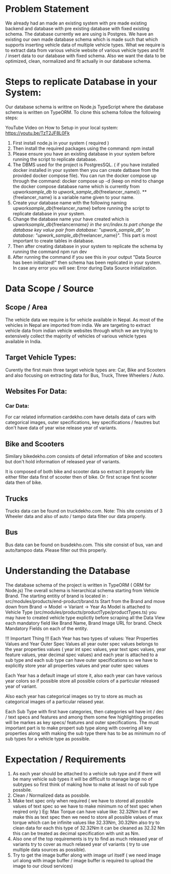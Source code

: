 # Problem Statement
We already had an made an existing system with pre made existing backend and database with pre existing database with fixed existing schema. The database currently we are using is Postgres. We have an existing our own made database schema which is made such that which supports inserting vehicle data of multiple vehicle types. What we require is to extract data from various vehicle website of various vehicle types and fit / insert data to our database with fixed schema. Also we want the data to be optimized, clean, normalized and fit actually in our database schema.

# Steps to replicate Database in your System:
Our database schema is writtne on Node.js TypeScript where
the database schema is written on TypeORM. To clone this schema follow the following steps:

YouTube Video on How to Setup in your local system: https://youtu.be/TzT2JF8L0Fk

1. First install node.js in your system ( required )
2. Then install the required packages using the command: npm install
3. Please ensure you have an existing database in your system before running the
   script to replicate database.
4. The DBMS used for the project is PostgresSQL. ( if you have installed docker installed in your
   system then you can create datbase from the provided docker compose file).
   You can run the docker compose up through the command: docker compose up -d
   (keep on mind to change the docker compose database name which is currently
   from upwork*sample_db to upwork_sample_db*{freelancer_name}).
   \*\* {freelancer_name} is a variable name given to your name.
5. Create your database name with the following naming upwork*sample_db*{freelancer_name} before running the script to replicate database in your system.
6. Change the database name your have created which is upwork*sample_db*{freelancer*name} in the src/index.ts part change the database key value pair from database: "upwork_sample_db", to
   database: "upwork_sample_db*{freelancer_name}". This part is most important to create tables in database.
7. Then after creating database in your system to replicate the schema by running the
   command npm run dev
8. After running the command if you see this in your output "Data Source has been initialized!" then schema has been replicated in your system. In case any error you will see: Error during Data Source initialization.

# Data Scope / Source

## Scope / Area

The vehicle data we require is for vehicle available in Nepal. As
most of the vehicles in Nepal are imported from india. We are targeting to extract vehicle data from indian vehicle websites through which we are trying to extensively collect the majority of vehicles of various vehicle types available in India.

## Target Vehicle Types:

Curently the first main three target vehicle types are:
Car, Bike and Scooters and also focusing on extracting data
for Bus, Truck, Three Wheelers / Auto.

## Websites For Data:

### Car Data:

For car related information cardekho.com have details data of cars with categorical images, outer specifications, key specifications / feautres but don't have data of year wise release year of variants.

## Bike and Scooters

Similary bikedekho.com consists of detail information of bike and scooters but don't hold information of released year of variants.

It is composed of both bike and scooter data so extract it properly like either filter data first of scooter then of bike.
Or first scrape first scooter data then of bike.

## Trucks
Trucks data can be found on truckdekho.com. Note: This site consists of 3 Wheeler data and also of auto / tampo data filter our data properly.

## Bus
Bus data can be found on busdekho.com. This site consist of bus, van and auto/tampoo data. Please filter out this properly.

# Understanding the Database

The database schema of the project is written in TypeORM ( ORM for Node.js)
The overall schema is hierarchical schema starting from Vehicle Brand.
The starting entitiy of brand is located in : src/modules/products/end-product/brand.ts
Start from the Brand and move down from Brand -> Model -> Variant -> Year
As Model is attached to Vehicle Type (src/modules/products/productType/productTypes.ts)
you may have to created vehicle type explictly before scraping all the Data
View each mandatory field like Brand Name, Brand Image URL for brand.
Check Mandatory Fields on each of the entity.

!!! Important Thing !!!
Each Year has two types of values: Year Properties Values and Year Outer Spec Values
all year outer spec values belongs to the year properties values ( year int spec values, year text spec values, year feature values, year decimal spec values) and each year is attached to a sub type
and each sub type can have outer specifications so we have to explicitly store year all properties values and year outer spec values

Each Year has a default image url store it, also each year can have various year colors so if possible store all possible colors of a particular released year of variant.

Also each year has categorical images so try to store as much as categorical images of a particular relased year.

Each Sub Type with first have categories, then categories wil have int / dec / text specs and features
and among them some few highlighting propeties will be markes as key specs/ features and outer specifications. The must important part is to make propert sub type along with covering all key properties along with making the sub type there has to be as minimum no of sub types for a vehicle type as possible.

# Expectation / Requirements

1. As each year should be attached to a vehicle sub type and if there will be many vehicle sub types
   it will be difficult to manage large no of subtypes so first think of making how to make at least no of sub type possbile.
2. Clean / Normalized data as possbile.
3. Make text spec only when required ( we have to stored all possbile values of text spec so we have to make minimum no of text spec when reqired only )
   Eg: Max Torque can have value like: 32.32Nm but if we make this as text spec then we need to store
   all possible values of max torque which can be infinite values like 32.33Nm, 30.32Nm also try to clean
   data for each this type of 32.32Nm it can be cleaned as 32.32 Nm this can be treated as decimal specification with unit as Nm.
4. Also one of the top requirements is try to find as much released year of variants try to cover as much relased year of variants ( try to use multiple data sources as possible).
5. Try to get the image buffer along with image url itself ( we need image url along with image buffer / image buffer is required to upload the image to our cloud services)
